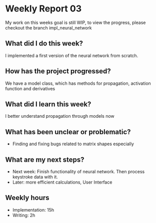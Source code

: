 # Weekly Report 03
My work on this weeks goal is still WIP, to view the progress, please checkout the branch impl_neural_network

## What did I do this week?
I implemented a first version of the neural network from scratch. 

## How has the project progressed?
We have a model class, which has methods for propagation, activation function and derivatives

## What did I learn this week?
I better understand propagation through models now

## What has been unclear or problematic?
- Finding and fixing bugs related to matrix shapes especially

## What are my next steps?
- Next week: Finish functionality of neural network. Then process keystroke data with it.
- Later: more efficient calculations, User Interface

## Weekly hours
* Implementation: 15h
* Writing: 2h